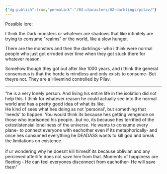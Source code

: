 ```yaml
---
{"dg-publish":true,"permalink":"/03-characters/02-darklings/pilav/"}
---
```



Possible lore:

I think the Dark monsters or whatever are shadows that like infinitely are trying to consume "realms" or the world, like a slow hunger. 

There are the monsters and then the darklings- who i think were normal people who just got erroded over time when they got stuck there for whatever reason.

Somehow though they got out after like 1000 years, and i think the general consenseus is that the horde is mindless and only exists to consume- But theyre not. They are a Hivemind controlled by Pilav.

------------------------------------------------------------

"he is a very lonely person. And living his entire life in the isolation did not help this. I think for whatever reason he could actually see into the normal world and has a pretty good idea of what its like.  
He kind of sees what hes doing as not 'personal', but something that 'needs' to happen. You would think its because hes getting vengence on those who inprisoned his people...but no, its because hes terrified of the extestistensial loneliness of the universe. He wants to consume every plane- to connect everyone with eachother even if its metaphorically- and once hes consumed everything he DEADASS wants to kill god and break the limitations on existence.  
‎  
if ur wondering why he doesnt kill himeslf its because oblivian and any percieved afterlife does not save him from that. Moments of happiness are fleeting - He can feel everyones disconnect from eachother- He will save them"
